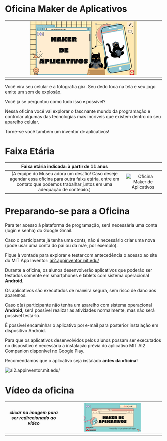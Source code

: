

# Oficina Maker de Aplicativos

|<img src="maker.png" width="70%" height="70%"> |
| :---:|
||

Você vira seu celular e a fotografia gira. Seu dedo toca na tela e seu jogo emite um som de explosão.

Você já se perguntou como tudo isso é possível?

Nessa oficina você vai explorar o fascinante mundo da programação e controlar algumas das tecnologias mais incríveis que existem dentro do seu aparelho celular.

Torne-se você também um inventor de aplicativos!

# Faixa Etária

|Faixa etária indicada: à partir de 11 anos||
| :----: | :-------: |
|(A equipe do Museu adora um desafio! Caso deseje agendar essa oficina para outra faixa etária, entre em contato que podemos trabalhar juntos em uma adequação de conteúdo.)|![Oficina Maker de Aplicativos](https://raw.githubusercontent.com/mc-unicamp/oficinas/master/appmaker/images/smartphone-1184883_640.png)|


# Preparando-se para a Oficina

Para ter acesso à plataforma de programação, será necessária uma conta (login e senha) do Google Gmail.

Caso o participante já tenha uma conta, não é necessário criar uma nova (pode usar uma conta do pai ou da mãe, por exemplo).

Fique à vontade para explorar e testar com antecedência o acesso ao site do MIT App Inventor: [ai2.appinventor.mit.edu/](http://ai2.appinventor.mit.edu/)

Durante a oficina, os alunos desenvolverão aplicativos que poderão ser testados somente em smartphones e tablets com sistema operacional **Android**.

Os aplicativos são executados de maneira segura, sem risco de dano aos aparelhos.

Caso o(a) participante não tenha um aparelho com sistema operacional **Android**, será possível realizar 
as atividades normalmente, mas não será possível testá-lo. 

É possível encaminhar o aplicativo por e-mail para posterior instalação em dispositivo Android.

Para que os aplicativos desenvolvidos pelos alunos possam ser executados no dispositivo é necessária a instalação prévia do aplicativo MIT AI2 Companion disponível no Google Play.

Recomendamos que o aplicativo seja instalado **antes da oficina!**

![ai2.appinventor.mit.edu/](https://producaodejogos.com/wp-content/uploads/2018/07/MIT_AI2.jpg)

# Vídeo da oficina

|_clicar na imagem para ser redirecionado ao vídeo_|[<img src="live.png" width="60%" height="60%">](https://www.youtube.com/watch?v=aWxIs1wratM)|
|:-------------:|:-------------:|
|||


